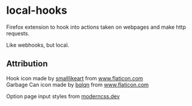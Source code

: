 # local-hooks

Firefox extension to hook into actions taken on webpages and make http requests.

Like webhooks, but local.

## Attribution

<div>Hook icon made by <a href="https://www.flaticon.com/authors/smalllikeart" title="smalllikeart">smalllikeart</a> from <a href="https://www.flaticon.com/" title="Flaticon">www.flaticon.com</a></div>

<div>Garbage Can icon made by <a href="https://www.flaticon.com/authors/bqlqn" title="bqlqn">bqlqn</a> from <a href="https://www.flaticon.com/" title="Flaticon">www.flaticon.com</a></div>

Option page input styles from [moderncss.dev](https://moderncss.dev/custom-css-styles-for-form-inputs-and-textareas/)
